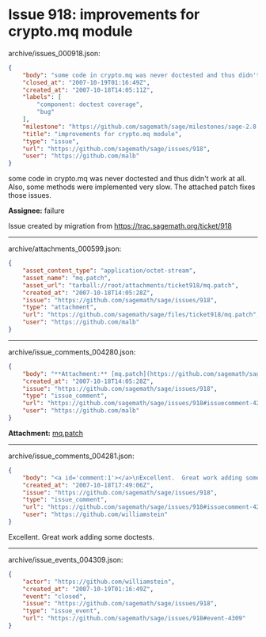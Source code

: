 # Issue 918: improvements for crypto.mq module

archive/issues_000918.json:
```json
{
    "body": "some code in crypto.mq was never doctested and thus didn't work at all. Also, some methods were implemented very slow. The attached patch fixes those issues.\n\n**Assignee:** failure\n\nIssue created by migration from https://trac.sagemath.org/ticket/918\n\n",
    "closed_at": "2007-10-19T01:16:49Z",
    "created_at": "2007-10-18T14:05:11Z",
    "labels": [
        "component: doctest coverage",
        "bug"
    ],
    "milestone": "https://github.com/sagemath/sage/milestones/sage-2.8.8",
    "title": "improvements for crypto.mq module",
    "type": "issue",
    "url": "https://github.com/sagemath/sage/issues/918",
    "user": "https://github.com/malb"
}
```
some code in crypto.mq was never doctested and thus didn't work at all. Also, some methods were implemented very slow. The attached patch fixes those issues.

**Assignee:** failure

Issue created by migration from https://trac.sagemath.org/ticket/918





---

archive/attachments_000599.json:
```json
{
    "asset_content_type": "application/octet-stream",
    "asset_name": "mq.patch",
    "asset_url": "tarball://root/attachments/ticket918/mq.patch",
    "created_at": "2007-10-18T14:05:28Z",
    "issue": "https://github.com/sagemath/sage/issues/918",
    "type": "attachment",
    "url": "https://github.com/sagemath/sage/files/ticket918/mq.patch",
    "user": "https://github.com/malb"
}
```



---

archive/issue_comments_004280.json:
```json
{
    "body": "**Attachment:** [mq.patch](https://github.com/sagemath/sage/files/ticket918/mq.patch)",
    "created_at": "2007-10-18T14:05:28Z",
    "issue": "https://github.com/sagemath/sage/issues/918",
    "type": "issue_comment",
    "url": "https://github.com/sagemath/sage/issues/918#issuecomment-4280",
    "user": "https://github.com/malb"
}
```

**Attachment:** [mq.patch](https://github.com/sagemath/sage/files/ticket918/mq.patch)



---

archive/issue_comments_004281.json:
```json
{
    "body": "<a id='comment:1'></a>\nExcellent.  Great work adding some doctests.",
    "created_at": "2007-10-18T17:49:06Z",
    "issue": "https://github.com/sagemath/sage/issues/918",
    "type": "issue_comment",
    "url": "https://github.com/sagemath/sage/issues/918#issuecomment-4281",
    "user": "https://github.com/williamstein"
}
```

<a id='comment:1'></a>
Excellent.  Great work adding some doctests.



---

archive/issue_events_004309.json:
```json
{
    "actor": "https://github.com/williamstein",
    "created_at": "2007-10-19T01:16:49Z",
    "event": "closed",
    "issue": "https://github.com/sagemath/sage/issues/918",
    "type": "issue_event",
    "url": "https://github.com/sagemath/sage/issues/918#event-4309"
}
```

